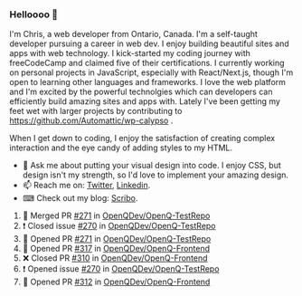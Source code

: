### Helloooo 👋

I'm Chris, a web developer from Ontario, Canada. I'm a self-taught developer pursuing a career in web dev. I enjoy building beautiful sites and apps with web technology.
I kick-started my coding journey with freeCodeCamp and claimed five of their certifications.  I currently working on personal projects in JavaScript, especially with React/Next.js, though I'm open to learning other languages and frameworks. I love the web platform and I'm excited by the powerful technolgies which can developers can efficiently build amazing sites and apps with. Lately I've been getting my feet wet with larger projects by contributing to https://github.com/Automattic/wp-calypso .

When I get down to coding, I enjoy the satisfaction of creating complex interaction and the eye candy of adding styles to my HTML. 

- 💬 Ask me about putting your visual design into code. I enjoy CSS, but design isn't my strength, so I'd love to implement your amazing design.
- 📫 Reach me on: [Twitter](https://twitter.com/Christo28120856), [Linkedin](https://www.linkedin.com/in/christopher-stevers-07b9a5204/).
- ⌨ Check out my blog: [Scribo](https://christopherstevers.cf).
<!--
**Christopher-Stevers/Christopher-Stevers** is a ✨ _special_ ✨ repository because its `README.md` (this file) appears on your GitHub profile.

Here are some ideas to get you started:

- 🔭 I’m currently working on ...
- 🌱 I’m currently learning ...
- 👯 I’m looking to collaborate on ...
- 🤔 I’m looking for help with ...
- 😄 Pronouns: ...
- ⚡ Fun fact: ...
-->

<!--START_SECTION:activity-->
1. 🎉 Merged PR [#271](https://github.com/OpenQDev/OpenQ-TestRepo/pull/271) in [OpenQDev/OpenQ-TestRepo](https://github.com/OpenQDev/OpenQ-TestRepo)
2. ❗️ Closed issue [#270](https://github.com/OpenQDev/OpenQ-TestRepo/issues/270) in [OpenQDev/OpenQ-TestRepo](https://github.com/OpenQDev/OpenQ-TestRepo)
3. 💪 Opened PR [#271](https://github.com/OpenQDev/OpenQ-TestRepo/pull/271) in [OpenQDev/OpenQ-TestRepo](https://github.com/OpenQDev/OpenQ-TestRepo)
4. 💪 Opened PR [#317](https://github.com/OpenQDev/OpenQ-Frontend/pull/317) in [OpenQDev/OpenQ-Frontend](https://github.com/OpenQDev/OpenQ-Frontend)
5. ❌ Closed PR [#310](https://github.com/OpenQDev/OpenQ-Frontend/pull/310) in [OpenQDev/OpenQ-Frontend](https://github.com/OpenQDev/OpenQ-Frontend)
6. ❗️ Opened issue [#270](https://github.com/OpenQDev/OpenQ-TestRepo/issues/270) in [OpenQDev/OpenQ-TestRepo](https://github.com/OpenQDev/OpenQ-TestRepo)
7. 💪 Opened PR [#312](https://github.com/OpenQDev/OpenQ-Frontend/pull/312) in [OpenQDev/OpenQ-Frontend](https://github.com/OpenQDev/OpenQ-Frontend)
<!--END_SECTION:activity-->
